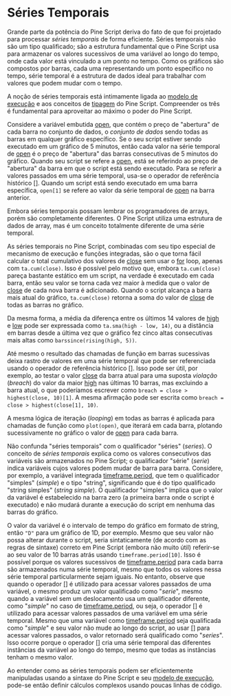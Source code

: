 
# Séries Temporais

Grande parte da potência do Pine Script deriva do fato de que foi projetado para processar _séries temporais_ de forma eficiente. Séries temporais não são um tipo qualificado; são a estrutura fundamental que o Pine Script usa para armazenar os valores sucessivos de uma variável ao longo do tempo, onde cada valor está vinculado a um ponto no tempo. Como os gráficos são compostos por barras, cada uma representando um ponto específico no tempo, série temporal é a estrutura de dados ideal para trabalhar com valores que podem mudar com o tempo.

A noção de séries temporais está intimamente ligada ao [modelo de execução](./04_01_modelo_de_execucao.md) e aos conceitos de [tipagem](./000_type_system.md) do Pine Script. Compreender os três é fundamental para aproveitar ao máximo o poder do Pine Script.

Considere a variável embutida [open](https://br.tradingview.com/pine-script-reference/v5/#var_open), que contém o preço de "abertura" de cada barra no conjunto de dados, o _conjunto de dados_ sendo todas as barras em qualquer gráfico específico. Se o seu script estiver sendo executado em um gráfico de 5 minutos, então cada valor na série temporal de [open](https://br.tradingview.com/pine-script-reference/v5/#var_open) é o preço de "abertura" das barras consecutivas de 5 minutos do gráfico. Quando seu script se refere a [open](https://br.tradingview.com/pine-script-reference/v5/#var_open), está se referindo ao preço de "abertura" da barra em que o script está sendo executado. Para se referir a valores passados em uma série temporal, usa-se o operador de referência histórico [[]](https://br.tradingview.com/pine-script-reference/v5/#op_[]). Quando um script está sendo executado em uma barra específica, `open[1]` se refere ao valor da série temporal de [open](https://br.tradingview.com/pine-script-reference/v5/#var_open) na barra anterior.

Embora séries temporais possam lembrar os programadores de arrays, porém são completamente diferentes. O Pine Script utiliza uma estrutura de dados de array, mas é um conceito totalmente diferente de uma série temporal.

As séries temporais no Pine Script, combinadas com seu tipo especial de mecanismo de execução e funções integradas, são o que torna fácil calcular o total cumulativo dos valores de [close](https://br.tradingview.com/pine-script-reference/v5/#var_close) sem usar o [for](https://br.tradingview.com/pine-script-reference/v5/#op_for) loop, apenas com `ta.cum(close)`. Isso é possível pelo motivo que, embora `ta.cum(close)` pareça bastante estático em um script, na verdade é executado em cada barra, então seu valor se torna cada vez maior à medida que o valor de [close](https://br.tradingview.com/pine-script-reference/v5/#var_close) de cada nova barra é adicionado. Quando o script alcança a barra mais atual do gráfico, `ta.cum(close)` retorna a soma do valor de [close](https://br.tradingview.com/pine-script-reference/v5/#var_close) de todas as barras no gráfico.

Da mesma forma, a média da diferença entre os últimos 14 valores de [high](https://br.tradingview.com/pine-script-reference/v5/#var_high) e [low](https://br.tradingview.com/pine-script-reference/v5/#var_low) pode ser expressada como `ta.sma(high - low, 14)`, ou a distância em barras desde a última vez que o gráfico fez cinco altas consecutivas mais altas como `barssince(rising(high, 5))`.

Até mesmo o resultado das chamadas de função em barras sucessivas deixa rastro de valores em uma série temporal que pode ser referenciada usando o operador de referência histórico [[]](https://br.tradingview.com/pine-script-reference/v5/#op_[]). Isso pode ser útil, por exemplo, ao testar o valor [close](https://br.tradingview.com/pine-script-reference/v5/#var_close) da barra atual para uma suposta _violação_ (_breach_) do valor da maior [high](https://br.tradingview.com/pine-script-reference/v5/#var_high) nas últimas 10 barras, mas excluindo a barra atual, o que poderíamos escrever como `breach = close > highest(close, 10)[1]`. A mesma afirmação pode ser escrita como `breach = close > highest(close[1], 10)`.

A mesma lógica de iteração (_looping_) em todas as barras é aplicada para chamadas de função como `plot(open)`, que iterará em cada barra, plotando sucessivamente no gráfico o valor de [open](https://br.tradingview.com/pine-script-reference/v5/#var_open) para cada barra.

Não confunda "séries temporais" com o qualificador "séries" (_series_). O conceito de _séries temporais_ explica como os valores consecutivos das variáveis são armazenados no Pine Script; o qualificador "série" (_serie_) indica variáveis cujos valores podem mudar de barra para barra. Considere, por exemplo, a variável integrada [timeframe.period](https://br.tradingview.com/pine-script-reference/v5/#var_timeframe{dot}period), que tem o qualificador "simples" (_simple_) e o tipo "string", significando que é do tipo qualificado "string simples" (_string simple_). O qualificador "simples" implica que o valor da variável é estabelecido na barra zero (a primeira barra onde o script é executado) e não mudará durante a execução do script em nenhuma das barras do gráfico.

O valor da variável é o intervalo de tempo do gráfico em formato de string, então `"D"` para um gráfico de 1D, por exemplo. Mesmo que seu valor não possa alterar durante o script, seria sintaticamente (de acordo com as regras de sintaxe) correto em Pine Script (embora não muito útil) referir-se ao seu valor de 10 barras atrás usando `timeframe.period[10]`. Isso é possível porque os valores sucessivos de [timeframe.period](https://br.tradingview.com/pine-script-reference/v5/#var_timeframe{dot}period) para cada barra são armazenados numa série temporal, mesmo que todos os valores nessa série temporal particularmente sejam iguais. No entanto, observe que quando o operador [[]](https://br.tradingview.com/pine-script-reference/v5/#op_[]) é utilizado para acessar valores passados de uma variável, o mesmo produz um valor qualificado como "_serie_", mesmo quando a variável sem um deslocamento usa um qualificador diferente, como "_simple_" no caso de [timeframe.period](https://br.tradingview.com/pine-script-reference/v5/#var_timeframe{dot}period), ou seja, o operador [[]](https://br.tradingview.com/pine-script-reference/v5/#op_[]) é utilizado para acessar valores passados de uma variável em uma série temporal. Mesmo que uma variável como [timeframe.period](https://br.tradingview.com/pine-script-reference/v5/#var_timeframe{dot}period) seja qualificada como "_simple_" e seu valor não mude ao longo do script, ao usar [[]](https://br.tradingview.com/pine-script-reference/v5/#op_[]) para acessar valores passados, o valor retornado será qualificado como "_series_". Isso ocorre porque o operador [[]](https://br.tradingview.com/pine-script-reference/v5/#op_[]) cria uma série temporal das diferentes instâncias da variável ao longo do tempo, mesmo que todas as instâncias tenham o mesmo valor.

Ao entender como as séries temporais podem ser eficientemente manipuladas usando a sintaxe do Pine Script e seu [modelo de execução](./04_01_modelo_de_execucao.md), pode-se então definir cálculos complexos usando poucas linhas de código.
